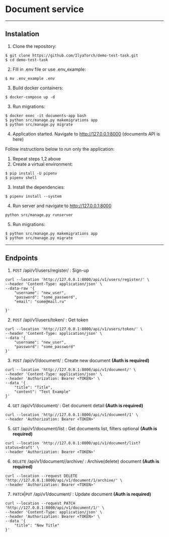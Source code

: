 # Document service

---
## Instalation
1. Clone the repository:

```
$ git clone https://github.com/IlyaTorch/demo-test-task.git
$ cd demo-test-task
```
2. Fill in .env file or use .env_example:
```
$ mv .env_example .env
```

3. Build docker containers:
```
$ docker-compose up -d
```
3. Run migrations:
```
$ docker exec -it documents-app bash
$ python src/manage.py makemigrations app
$ python src/manage.py migrate
```
4. Application started. Navigate to http://127.0.0.1:8000 (documents API is here)

Follow instructions below to run only the application:

1. Repeat steps 1,2 above
2. Create a virtual environment:

```
$ pip install -U pipenv
$ pipenv shell
```

3. Install the dependencies:

```
$ pipenv install --system
```

4. Run server and navigate to http://127.0.0.1:8000 

```
python src/manage.py runserver
```
5. Run migrations:
```
$ python src/manage.py makemigrations app
$ python src/manage.py migrate
```
---
## Endpoints

1. `POST` /api/v1/users/register/ : Sign-up
```
curl --location 'http://127.0.0.1:8000/api/v1/users/register/' \
--header 'Content-Type: application/json' \
--data-raw '{
    "username": "new_user",
    "password": "some_password",
    "email": "some@mail.ru"

}'
```
2. `POST` /api/v1/users/token/ : Get token 
```
curl --location 'http://127.0.0.1:8000/api/v1/users/token/' \
--header 'Content-Type: application/json' \
--data '{
    "username": "new_user",
    "password": "some_password"
}'
```
3. `POST` /api/v1/document/ : Create new document **(Auth is required)**
```
curl --location 'http://127.0.0.1:8000/api/v1/document/' \
--header 'Content-Type: application/json' \
--header 'Authorization: Bearer <TOKEN>' \
--data '{
    "title": "Title",
    "content": "Text Example"
}'
```
4. `GET` /api/v1/document/<id> : Get document detail **(Auth is required)**
```
curl --location 'http://127.0.0.1:8000/api/v1/document/1' \
--header 'Authorization: Bearer <TOKEN>'
```
5. `GET` /api/v1/document/list : Get documents list, filters optional **(Auth is required)**
```
curl --location 'http://127.0.0.1:8000/api/v1/document/list?status=draft' \
--header 'Authorization: Bearer <TOKEN>'
```
6. `DELETE` /api/v1/document/<id>/archive/ : Archive(delete) document **(Auth is required)**
```
curl --location --request DELETE 'http://127.0.0.1:8000/api/v1/document/1/archive/' \
--header 'Authorization: Bearer <TOKEN>'
```
7. `PATCH`|`PUT` /api/v1/document/<id> : Update document **(Auth is required)**
```
curl --location --request PATCH 'http://127.0.0.1:8000/api/v1/document/1/' \
--header 'Content-Type: application/json' \
--header 'Authorization: Bearer <TOKEN>' \
--data '{
    "title": "New Title"
}'
```